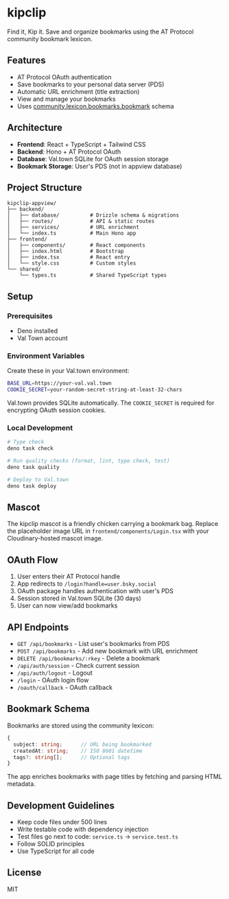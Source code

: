 # kipclip

Find it, Kip it. Save and organize bookmarks using the AT Protocol community
bookmark lexicon.

## Features

- AT Protocol OAuth authentication
- Save bookmarks to your personal data server (PDS)
- Automatic URL enrichment (title extraction)
- View and manage your bookmarks
- Uses
  [community.lexicon.bookmarks.bookmark](https://github.com/lexicon-community/lexicon/blob/main/community/lexicon/bookmarks/bookmark.json)
  schema

## Architecture

- **Frontend**: React + TypeScript + Tailwind CSS
- **Backend**: Hono + AT Protocol OAuth
- **Database**: Val.town SQLite for OAuth session storage
- **Bookmark Storage**: User's PDS (not in appview database)

## Project Structure

```
kipclip-appview/
├── backend/
│   ├── database/          # Drizzle schema & migrations
│   ├── routes/            # API & static routes
│   ├── services/          # URL enrichment
│   └── index.ts           # Main Hono app
├── frontend/
│   ├── components/        # React components
│   ├── index.html         # Bootstrap
│   ├── index.tsx          # React entry
│   └── style.css          # Custom styles
└── shared/
    └── types.ts           # Shared TypeScript types
```

## Setup

### Prerequisites

- Deno installed
- Val Town account

### Environment Variables

Create these in your Val.town environment:

```bash
BASE_URL=https://your-val.val.town
COOKIE_SECRET=your-random-secret-string-at-least-32-chars
```

Val.town provides SQLite automatically. The `COOKIE_SECRET` is required for
encrypting OAuth session cookies.

### Local Development

```bash
# Type check
deno task check

# Run quality checks (format, lint, type check, test)
deno task quality

# Deploy to Val.town
deno task deploy
```

## Mascot

The kipclip mascot is a friendly chicken carrying a bookmark bag. Replace the
placeholder image URL in `frontend/components/Login.tsx` with your
Cloudinary-hosted mascot image.

## OAuth Flow

1. User enters their AT Protocol handle
2. App redirects to `/login?handle=user.bsky.social`
3. OAuth package handles authentication with user's PDS
4. Session stored in Val.town SQLite (30 days)
5. User can now view/add bookmarks

## API Endpoints

- `GET /api/bookmarks` - List user's bookmarks from PDS
- `POST /api/bookmarks` - Add new bookmark with URL enrichment
- `DELETE /api/bookmarks/:rkey` - Delete a bookmark
- `/api/auth/session` - Check current session
- `/api/auth/logout` - Logout
- `/login` - OAuth login flow
- `/oauth/callback` - OAuth callback

## Bookmark Schema

Bookmarks are stored using the community lexicon:

```typescript
{
  subject: string;      // URL being bookmarked
  createdAt: string;    // ISO 8601 datetime
  tags?: string[];      // Optional tags
}
```

The app enriches bookmarks with page titles by fetching and parsing HTML
metadata.

## Development Guidelines

- Keep code files under 500 lines
- Write testable code with dependency injection
- Test files go next to code: `service.ts` → `service.test.ts`
- Follow SOLID principles
- Use TypeScript for all code

## License

MIT
